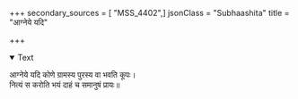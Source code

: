 +++
secondary_sources = [ "MSS_4402",]
jsonClass = "Subhaashita"
title = "आग्नेये यदि"

+++

<details open><summary>Text</summary>

आग्नेये यदि कोणे ग्रामस्य पुरस्य वा भवति कूपः।  
नित्यं स करोति भयं दाहं च समानुषं प्रायः॥
</details>
